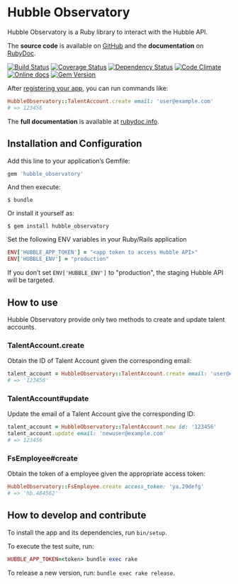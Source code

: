 Hubble Observatory
==================

Hubble Observatory is a Ruby library to interact with the Hubble API.

The **source code** is available on [GitHub](https://github.com/fullscreen/hubble_observatory) and the **documentation** on [RubyDoc](http://www.rubydoc.info/gems/hubble_observatory/frames).

[![Build Status](http://img.shields.io/travis/Fullscreen/hubble_observatory/master.svg)](https://travis-ci.org/Fullscreen/hubble_observatory)
[![Coverage Status](http://img.shields.io/coveralls/Fullscreen/hubble_observatory/master.svg)](https://coveralls.io/r/Fullscreen/hubble_observatory)
[![Dependency Status](http://img.shields.io/gemnasium/Fullscreen/hubble_observatory.svg)](https://gemnasium.com/Fullscreen/hubble_observatory)
[![Code Climate](http://img.shields.io/codeclimate/github/Fullscreen/hubble_observatory.svg)](https://codeclimate.com/github/Fullscreen/hubble_observatory)
[![Online docs](http://img.shields.io/badge/docs-✓-green.svg)](http://www.rubydoc.info/gems/hubble_observatory/frames)
[![Gem Version](http://img.shields.io/gem/v/hubble_observatory.svg)](http://rubygems.org/gems/hubble_observatory)

After [registering your app](https://fullscreen.github.io/hubble_observatory/), you can run commands like:

```ruby
HubbleObservatory::TalentAccount.create email: 'user@example.com'
# => 123456
```

The **full documentation** is available at [rubydoc.info](http://www.rubydoc.info/gems/hubble_observatory/frames).


## Installation and Configuration

Add this line to your application’s Gemfile:

```ruby
gem 'hubble_observatory'
```

And then execute:

    $ bundle

Or install it yourself as:

    $ gem install hubble_observatory

Set the following ENV variables in your Ruby/Rails application

```ruby
ENV['HUBBLE_APP_TOKEN'] = "<app token to access Hubble API>"
ENV['HUBBLE_ENV'] = "production"
```

If you don’t set `ENV['HUBBLE_ENV']` to "production", the staging Hubble API will be targeted.

## How to use

Hubble Observatory provide only two methods to create and update talent accounts.

### TalentAccount.create

Obtain the ID of Talent Account given the corresponding email:

```ruby
talent_account = HubbleObservatory::TalentAccount.create email: 'user@example.com'
# => '123456'
```

### TalentAccount#update

Update the email of a Talent Account give the corresponding ID:

```ruby
talent_account = HubbleObservatory::TalentAccount.new id: '123456'
talent_account.update email: 'newuser@example.com'
# => 123456
```
### FsEmployee#create

Obtain the token of a employee given the appropriate access token:

```ruby
HubbleObservatory::FsEmployee.create access_token: 'ya.29defg'
# => 'hb.484562'
```

## How to develop and contribute

To install the app and its dependencies, run `bin/setup`.

To execute the test suite, run:

```ruby
HUBBLE_APP_TOKEN=<token> bundle exec rake
```

To release a new version, run: `bundle exec rake release`.
